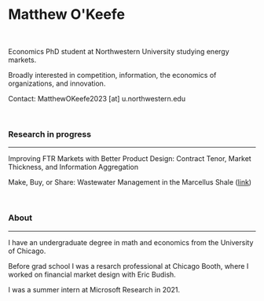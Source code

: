 
# Matthew O'Keefe

<!-- <img style="float: right;" src="/images/Headshot.png"> -->

&nbsp;

Economics PhD student at Northwestern University studying energy markets.

Broadly interested in competition, information, the economics of organizations, and innovation.

Contact: MatthewOKeefe2023 \[at\] u.northwestern.edu


&nbsp;

### Research in progress
---


Improving FTR Markets with Better Product Design: Contract Tenor, Market Thickness, and Information Aggregation

Make, Buy, or Share: Wastewater Management in the Marcellus Shale ([link](research/papers/wastewater.pdf))



&nbsp;

### About
---

I have an undergraduate degree in math and economics from the University of Chicago.

Before grad school I was a resarch professional at Chicago Booth, where I worked on financial market design with Eric Budish.

I was a summer intern at Microsoft Research in 2021.
